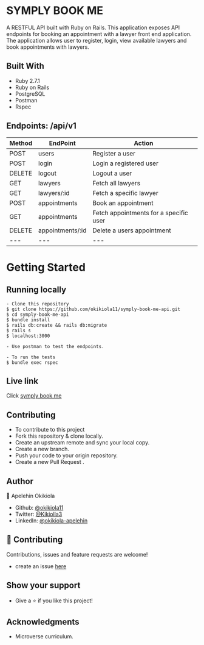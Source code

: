 # SYMPLY BOOK ME

A RESTFUL API built with Ruby on Rails. This application exposes API endpoints for booking an appointment with a lawyer front end application. The application allows user to register, login, view available lawyers and book appointments with lawyers.

## Built With
- Ruby 2.7.1
- Ruby on Rails
- PostgreSQL
- Postman
- Rspec


## Endpoints: /api/v1

Method | EndPoint | Action
--- | ----- | ---
POST | users | Register a user
POST | login | Login a registered user
DELETE | logout | Logout a user
GET | lawyers | Fetch all lawyers
GET | lawyers/:id | Fetch a specific lawyer
POST | appointments | Book an appointment
GET | appointments | Fetch appointments for a specific user
DELETE | appointments/:id | Delete a users appointment
--- | --- | ---


# Getting Started

## Running locally 

```
- Clone this repository
$ git clone https://github.com/okikiola11/symply-book-me-api.git
$ cd symply-book-me-api
$ bundle install
$ rails db:create && rails db:migrate
$ rails s
$ localhost:3000

- Use postman to test the endpoints.

- To run the tests
$ bundle exec rspec

```

## Live link
Click <a href="https://symply-book-me.herokuapp.com/">symply book me</a>

## Contributing
- To contribute to this project
- Fork this repository & clone locally.
- Create an upstream remote and sync your local copy.
- Create a new branch.
- Push your code to your origin repository.
- Create a new Pull Request .

## Author

👤 Apelehin Okikiola

- Github: [@okikiola11](https://github.com/okikiola11)
- Twitter: [@Kikiolla3](https://twitter.com/Kikiolla3)
- LinkedIn: [@okikiola-apelehin](https://www.linkedin.com/in/okikiola-apelehin-459008122/)


## 🤝 Contributing
 Contributions, issues and feature requests are welcome!
- create an issue <a href="https://github.com/okikiola11/symply-book-me-api.git/issues">here</a>

## Show your support 
- Give a ⭐️ if you like this project!

## Acknowledgments
- Microverse curriculum.
